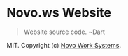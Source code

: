 # Novo.ws Website

> Website source code. ~Dart

MIT. Copyright (c) [Novo Work Systems](https://novo.ws).

